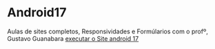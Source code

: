 # Android17
 Aulas de sites completos, Responsividades e Formúlarios  com o profº, Gustavo Guanabara
<a href="https://gutemberghvieira.github.io/Android17/android17.html"> executar o Site android 17 </a>